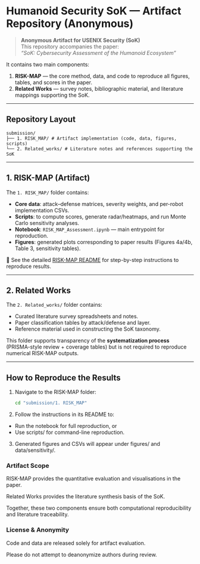 # Humanoid Security SoK — Artifact Repository (Anonymous)

> **Anonymous Artifact for USENIX Security (SoK)**  
> This repository accompanies the paper:  
> *“SoK: Cybersecurity Assessment of the Humanoid Ecosystem”*  

It contains two main components:  
1. **RISK-MAP** — the core method, data, and code to reproduce all figures, tables, and scores in the paper.  
2. **Related Works** — survey notes, bibliographic material, and literature mappings supporting the SoK.

---

## Repository Layout

```
submission/
├── 1. RISK_MAP/ # Artifact implementation (code, data, figures, scripts)
└── 2. Related_works/ # Literature notes and references supporting the SoK
```


---

## 1. RISK-MAP (Artifact)

The `1. RISK_MAP/` folder contains:

- **Core data**: attack–defense matrices, severity weights, and per-robot implementation CSVs.  
- **Scripts**: to compute scores, generate radar/heatmaps, and run Monte Carlo sensitivity analyses.  
- **Notebook**: `RISK_MAP_Assessment.ipynb` — main entrypoint for reproduction.  
- **Figures**: generated plots corresponding to paper results (Figures 4a/4b, Table 3, sensitivity tables).  

📖 See the detailed [RISK-MAP README](./1.%20RISK_MAP/readme.md) for step-by-step instructions to reproduce results.

---

## 2. Related Works

The `2. Related_works/` folder contains:

- Curated literature survey spreadsheets and notes.  
- Paper classification tables by attack/defense and layer.  
- Reference material used in constructing the SoK taxonomy.  

This folder supports transparency of the **systematization process** (PRISMA-style review + coverage tables) but is not required to reproduce numerical RISK-MAP outputs.

---

## How to Reproduce the Results

1. Navigate to the RISK-MAP folder:
   ```bash
   cd "submission/1. RISK_MAP"
   ```
2. Follow the instructions in its README to:
- Run the notebook for full reproduction, or
- Use scripts/ for command-line reproduction.

3. Generated figures and CSVs will appear under figures/ and data/sensitivity/.

### Artifact Scope

RISK-MAP provides the quantitative evaluation and visualisations in the paper.

Related Works provides the literature synthesis basis of the SoK.

Together, these two components ensure both computational reproducibility and literature traceability.

### License & Anonymity

Code and data are released solely for artifact evaluation.

Please do not attempt to deanonymize authors during review.
```

